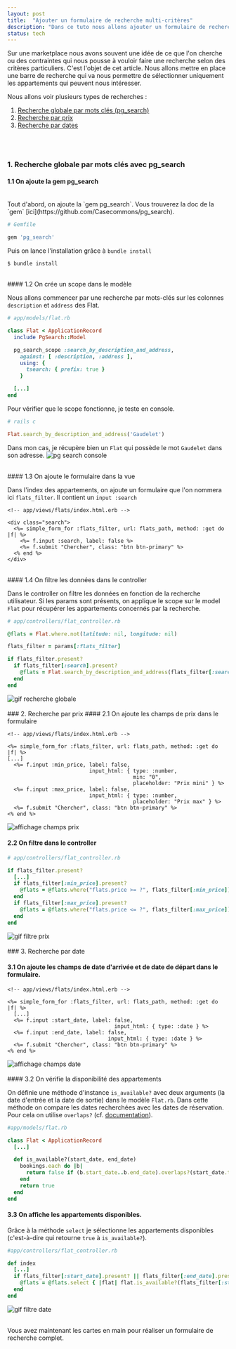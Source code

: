 ```yaml
---
layout: post
title:  "Ajouter un formulaire de recherche multi-critères"
description: "Dans ce tuto nous allons ajouter un formulaire de recherche selon plusieurs critères."
status: tech
---
```


Sur une marketplace nous avons souvent une idée de ce que l'on cherche ou des contraintes qui nous pousse à vouloir faire une recherche selon des critères particuliers. C'est l'objet de cet article. Nous allons mettre en place une barre de recherche qui va nous permettre de sélectionner uniquement les appartements qui peuvent nous intéresser.

Nous allons voir plusieurs types de recherches :

1. [Recherche globale par mots clés (pg_search)](#global)
2. [Recherche par prix](#price)
3. [Recherche par dates](#dates)
<br>
<br>

### <a name="global"></a>1. Recherche globale par mots clés avec pg_search
#### 1.1 On ajoute la gem pg_search
<br>
Tout d'abord, on ajoute la `gem pg_search`.
Vous trouverez la doc de la `gem` [ici](https://github.com/Casecommons/pg_search).

```ruby
# Gemfile

gem 'pg_search'
```
Puis on lance l'installation grâce à `bundle install`
```shell
$ bundle install
```
<br>
#### 1.2 On crée un scope dans le modèle

Nous allons commencer par une recherche par mots-clés sur les colonnes `description` et `address` des Flat.

```ruby
# app/models/flat.rb

class Flat < ApplicationRecord
  include PgSearch::Model

  pg_search_scope :search_by_description_and_address,
    against: [ :description, :address ],
    using: {
      tsearch: { prefix: true }
    }

  [...]
end
```

Pour vérifier que le scope fonctionne, je teste en console.

```ruby
# rails c

Flat.search_by_description_and_address('Gaudelet')
```

Dans mon cas, je récupère bien un `Flat` qui possède le mot `Gaudelet` dans son adresse.
<img src="/images/posts/multisearch/pg_search_console.png" class="image" alt="pg search console">

<br>
#### 1.3 On ajoute le formulaire dans la vue

Dans l'index des appartements, on ajoute un formulaire que l'on nommera ici `flats_filter`.
Il contient un `input :search`
```erb
<!-- app/views/flats/index.html.erb -->

<div class="search">
  <%= simple_form_for :flats_filter, url: flats_path, method: :get do |f| %>
    <%= f.input :search, label: false %>
    <%= f.submit "Chercher", class: "btn btn-primary" %>
  <% end %>
</div>

```
<br>
#### 1.4 On filtre les données dans le controller

Dans le controller on filtre les données en fonction de la recherche utilisateur.
Si les params sont présents, on applique le scope sur le model `Flat` pour récupérer les appartements concernés par la recherche.
```ruby
# app/controllers/flat_controller.rb

@flats = Flat.where.not(latitude: nil, longitude: nil)

flats_filter = params[:flats_filter]

if flats_filter.present?
  if flats_filter[:search].present?
    @flats = Flat.search_by_description_and_address(flats_filter[:search])
  end
end
```

<img src="/images/posts/multisearch/recherche_globale.gif" class="image" alt="gif recherche globale">
<br>
<br>
### <a name="price"></a>2. Recherche par prix
#### 2.1 On ajoute les champs de prix dans le formulaire

```erb
<!-- app/views/flats/index.html.erb -->

<%= simple_form_for :flats_filter, url: flats_path, method: :get do |f| %>
[...]
  <%= f.input :min_price, label: false,
                          input_html: { type: :number,
                                        min: "0",
                                        placeholder: "Prix mini" } %>
  <%= f.input :max_price, label: false,
                          input_html: { type: :number,
                                        placeholder: "Prix max" } %>
  <%= f.submit "Chercher", class: "btn btn-primary" %>
<% end %>
```

<img src="/images/posts/multisearch/champs_prix.png" class="image" alt="affichage champs prix">

#### 2.2 On filtre dans le controller

```ruby
# app/controllers/flat_controller.rb

if flats_filter.present?
  [...]
  if flats_filter[:min_price].present?
    @flats = @flats.where("flats.price >= ?", flats_filter[:min_price])
  end
  if flats_filter[:max_price].present?
    @flats = @flats.where("flats.price <= ?", flats_filter[:max_price])
  end
end
```

<img src="/images/posts/multisearch/filtre_prix.gif" class="image" alt="gif filtre prix">
<br>
<br>
### <a name="dates"></a>3. Recherche par date

#### 3.1 On ajoute les champs de date d'arrivée et de date de départ dans le formulaire.

```erb
<!-- app/views/flats/index.html.erb -->

<%= simple_form_for :flats_filter, url: flats_path, method: :get do |f| %>
  [...]
  <%= f.input :start_date, label: false,
                                  input_html: { type: :date } %>
  <%= f.input :end_date, label: false,
                                input_html: { type: :date } %>
  <%= f.submit "Chercher", class: "btn btn-primary" %>
<% end %>
```

<img src="/images/posts/multisearch/champs_dates.png" class="image" alt="affichage champs date">
<br>
<br>
#### 3.2 On vérifie la disponibilité des appartements

On définie une méthode d'instance `is_available?` avec deux arguments (la date d'entrée et la date de sortie) dans le modèle `Flat.rb`.
Dans cette méthode on compare les dates recherchées avec les dates de réservation. Pour cela on utilise `overlaps?` (cf. [documentation](https://apidock.com/rails/Range/overlaps%3F)).

```ruby
#app/models/flat.rb

class Flat < ApplicationRecord
  [...]

  def is_available?(start_date, end_date)
    bookings.each do |b|
      return false if (b.start_date..b.end_date).overlaps?(start_date.to_date..end_date.to_date)
    end
    return true
  end
end
```


#### 3.3 On affiche les appartements disponibles.

Grâce à la méthode `select` je sélectionne les appartements disponibles (c'est-à-dire qui retourne `true` à `is_available?`).

```ruby
#app/controllers/flat_controller.rb

def index
  [...]
  if flats_filter[:start_date].present? || flats_filter[:end_date].present?
    @flats = @flats.select { |flat| flat.is_available?(flats_filter[:start_date],flats_filter[:end_date]) }
  end
end
```

<img src="/images/posts/multisearch/filtre_dates.gif" class="image" alt="gif filtre date">
<br>
<br>

Vous avez maintenant les cartes en main pour réaliser un formulaire de recherche complet.

